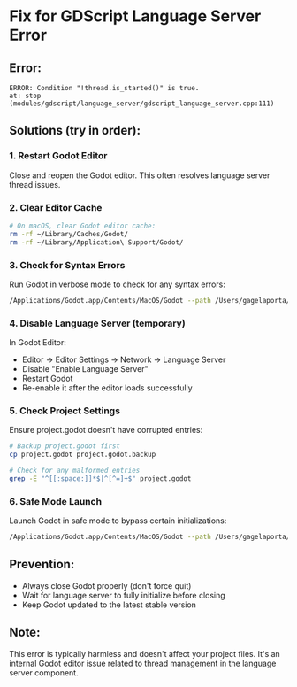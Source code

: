 # Fix for GDScript Language Server Error

## Error:
```
ERROR: Condition "!thread.is_started()" is true.
at: stop (modules/gdscript/language_server/gdscript_language_server.cpp:111)
```

## Solutions (try in order):

### 1. Restart Godot Editor
Close and reopen the Godot editor. This often resolves language server thread issues.

### 2. Clear Editor Cache
```bash
# On macOS, clear Godot editor cache:
rm -rf ~/Library/Caches/Godot/
rm -rf ~/Library/Application\ Support/Godot/
```

### 3. Check for Syntax Errors
Run Godot in verbose mode to check for any syntax errors:
```bash
/Applications/Godot.app/Contents/MacOS/Godot --path /Users/gagelaporta/Desktop/NeuroVision-Repo --verbose
```

### 4. Disable Language Server (temporary)
In Godot Editor:
- Editor → Editor Settings → Network → Language Server
- Disable "Enable Language Server"
- Restart Godot
- Re-enable it after the editor loads successfully

### 5. Check Project Settings
Ensure project.godot doesn't have corrupted entries:
```bash
# Backup project.godot first
cp project.godot project.godot.backup

# Check for any malformed entries
grep -E "^[[:space:]]*$|^[^=]+$" project.godot
```

### 6. Safe Mode Launch
Launch Godot in safe mode to bypass certain initializations:
```bash
/Applications/Godot.app/Contents/MacOS/Godot --path /Users/gagelaporta/Desktop/NeuroVision-Repo --safe-mode
```

## Prevention:
- Always close Godot properly (don't force quit)
- Wait for language server to fully initialize before closing
- Keep Godot updated to the latest stable version

## Note:
This error is typically harmless and doesn't affect your project files. It's an internal Godot editor issue related to thread management in the language server component.